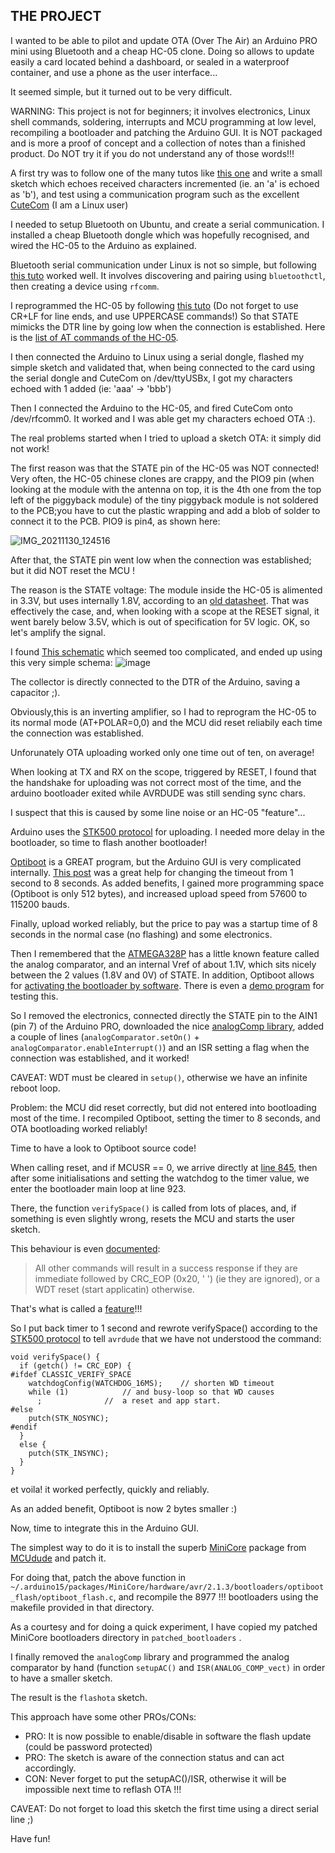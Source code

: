 ## THE PROJECT

I wanted to be able to pilot and update OTA (Over The Air) an Arduino PRO mini using Bluetooth and a cheap HC-05 clone.
Doing so allows to update easily a card located behind a dashboard, or sealed in a waterproof container, and use a phone as the user interface...

It seemed simple, but it turned out to be very difficult.

WARNING: This project is not for beginners; it involves electronics, Linux shell commands, soldering, interrupts and MCU programming at low level, recompiling a bootloader and patching the Arduino GUI. It is NOT packaged and is more a proof of concept and a collection of notes than a finished product. Do NOT try it if you do not understand any of those words!!!

A first try was to follow one of the many tutos like [this one](https://create.arduino.cc/projecthub/PSoC_Rocks/washing-machine-timer-25d969) and write a small sketch which echoes received characters incremented (ie. an 'a' is echoed as 'b'), and test using a communication program such as the excellent [CuteCom](http://cutecom.sourceforge.net/) (I am a Linux user)

I needed to setup Bluetooth on Ubuntu, and create a serial communication. I installed a cheap Bluetooth dongle which was hopefully recognised, and wired the HC-05 to the Arduino as explained.

Bluetooth serial communication under Linux is not so simple, but following [this tuto](https://gist.github.com/0/c73e2557d875446b9603) worked well. It involves discovering and pairing using `bluetoothctl`, then creating a device using `rfcomm`.

I reprogrammed the HC-05 by following [this tuto](https://www.buildlog.net/blog/2017/10/using-the-hc-05-bluetooth-module/) (Do not forget to use CR+LF for line ends, and use UPPERCASE commands!) So that STATE mimicks the DTR line by going low when the connection is established. Here is the [list of AT commands of the HC-05](https://wiki.iteadstudio.com/Serial_Port_Bluetooth_Module_(Master/Slave)_:_HC-05).

I then connected the Arduino to Linux using a serial dongle, flashed my simple sketch and validated that, when being connected to the card using the serial dongle and CuteCom on /dev/ttyUSBx, I got my characters echoed with 1 added (ie: 'aaa' -> 'bbb')

Then I connected the Arduino to the HC-05, and fired CuteCom onto /dev/rfcomm0. It worked and I was able get my characters echoed OTA :).

The real problems started when I tried to upload a sketch OTA: it simply did not work!

The first reason was that the STATE pin of the HC-05 was NOT connected! 
Very often, the HC-05 chinese clones are crappy, and the PIO9 pin (when looking at the module with the antenna on top, it is the 4th one from the top left of the piggyback module) of the tiny piggyback module is not soldered to the PCB;you have to cut the plastic wrapping and add a blob of solder to connect it to the PCB. PIO9 is pin4, as shown here:

![IMG_20211130_124516](https://user-images.githubusercontent.com/87617071/144050426-891664b6-02a1-4b95-a742-3ed679280a3a.jpg)

After that, the STATE pin went low when the connection was established; but it did NOT reset the MCU !

The reason is the STATE voltage: The module inside the HC-05 is alimented in 3.3V, but uses internally 1.8V, according to an [old datasheet](https://zaguan.unizar.es/record/86110/files/TAZ-TFG-2017-1855_ANE.pdf). That was effectively the case, and, when looking with a scope at the RESET signal, it went barely below 3.5V, which is out of specification for 5V logic. OK, so let's amplify the signal.

I found [This schematic](https://forum.arduino.cc/t/solved-hc-05-wireless-programming-disabling-auto-reset/397319/4) which seemed too complicated, and ended up using this very simple schema: 
![image](https://user-images.githubusercontent.com/87617071/143788934-6118e41b-82a5-4c6e-9d0f-ca460f91be4c.png)

The collector is directly connected to the DTR of the Arduino, saving a capacitor ;).

Obviously,this is an inverting amplifier, so I had to reprogram the HC-05 to its normal mode (AT+POLAR=0,0) and the MCU did reset reliabily each time the connection was established.

Unforunately OTA uploading worked only one time out of ten, on average!

When looking at TX and RX on the scope, triggered by RESET, I found that the handshake for uploading was not correct most of the time, and the arduino bootloader exited while AVRDUDE was still sending sync chars.

I suspect that this is caused by some line noise or an HC-05 "feature"...

Arduino uses the [STK500 protocol](http://ww1.microchip.com/downloads/en/AppNotes/doc2525.pdf) for uploading. I needed more delay in the bootloader, so time to flash another bootloader!

[Optiboot](https://github.com/Optiboot/optiboot) is a GREAT program, but the Arduino GUI is very complicated internally. [This post](https://tttapa.github.io/Pages/Arduino/Bootloaders/ATmega328P-custom-frequency.html) was a great help for changing the timeout from 1 second to 8 seconds. As added benefits, I gained more programming space (Optiboot is only 512 bytes), and increased upload speed from 57600 to 115200 bauds.

Finally, upload worked reliably, but the price to pay was a startup time of 8 seconds in the normal case (no flashing) and some electronics.

Then I remembered that the [ATMEGA328P](https://ww1.microchip.com/downloads/en/DeviceDoc/Atmel-7810-Automotive-Microcontrollers-ATmega328P_Datasheet.pdf) has a little known feature called the analog comparator, and an internal Vref of about 1.1V, which sits nicely between the 2 values (1.8V and 0V) of STATE. In addition, Optiboot allows for [activating the bootloader by software](https://forum.arduino.cc/t/software-reset-with-bootloader/206946/11). There is even a [demo program](https://github.com/Optiboot/optiboot/blob/0a6528d1fc7e129209e3cfabfed1699ac29e96ff/optiboot/examples/test_reset/test_reset.ino#L130) for testing this.

So I removed the electronics, connected directly the STATE pin to the AIN1 (pin  7) of the Arduino PRO, downloaded the nice [analogComp library](https://www.arduino.cc/reference/en/libraries/analogcomp/), added a couple of lines (`analogComparator.setOn()` + `analogComparator.enableInterrupt()`) and an ISR setting a flag when the connection was established, and it worked!

CAVEAT: WDT must be cleared in `setup()`, otherwise we have an infinite reboot loop.

Problem: the MCU did reset correctly, but did not entered into bootloading most of the time. I recompiled Optiboot, setting the timer to 8 seconds, and OTA bootloading worked reliably!

Time to have a look to Optiboot source code!

When calling reset, and if MCUSR == 0, we arrive directly at [line 845](https://github.com/Optiboot/optiboot/blob/master/optiboot/bootloaders/optiboot/optiboot.c), then after some initialisations and setting the watchdog to the timer value, we enter the bootloader main loop at line 923.

There, the function `verifySpace()` is called  from lots of places, and, if something is even slightly wrong, resets the MCU and starts the user sketch.

This behaviour is even [documented](https://github.com/Optiboot/optiboot/wiki/HowOptibootWorks#implemented-commands):

> All other commands will result in a success response if they are immediate followed by CRC_EOP (0x20, ' ') (ie they are ignored), or a WDT reset (start applicatin) otherwise.

That's what is called a [feature](https://www.wired.com/story/its-not-a-bug-its-a-feature/)!!!

So I put back timer to 1 second and rewrote verifySpace() according to the [STK500 protocol](http://ww1.microchip.com/downloads/en/AppNotes/doc2525.pdf#G1184161) to tell `avrdude` that we have not understood the command:

```
void verifySpace() {
  if (getch() != CRC_EOP) {
#ifdef CLASSIC_VERIFY_SPACE
    watchdogConfig(WATCHDOG_16MS);    // shorten WD timeout
    while (1)            // and busy-loop so that WD causes
      ;              //  a reset and app start.
#else
    putch(STK_NOSYNC);
#endif
  }
  else {
    putch(STK_INSYNC);
  }
}
```
et voila! it worked perfectly, quickly and reliably.

As an added benefit, Optiboot is now 2 bytes smaller :)

Now, time to integrate this in the Arduino GUI.

The simplest way to do it is to install the superb [MiniCore](https://github.com/MCUdude/MiniCore) package from [MCUdude](https://github.com/MCUdude) and patch it.

For doing that, patch the above function in `~/.arduino15/packages/MiniCore/hardware/avr/2.1.3/bootloaders/optiboot_flash/optiboot_flash.c`, and recompile the 8977 !!! bootloaders using the makefile provided in that directory.

As a courtesy and for doing a quick experiment, I have copied my patched MiniCore bootloaders directory in `patched_bootloaders` .

I finally removed the `analogComp` library and programmed the analog comparator by hand (function `setupAC()` and `ISR(ANALOG_COMP_vect)` in order to have a smaller sketch.

The result is the `flashota` sketch.

This approach have some other PROs/CONs:
- PRO: It is now possible to enable/disable in software the flash update (could be password protected)
- PRO: The sketch is aware of the connection status and can act accordingly.
- CON: Never forget to put the setupAC()/ISR, otherwise it will be impossible next time to reflash OTA !!!

CAVEAT: Do not forget to load this sketch the first time using a direct serial line ;)

Have fun!
